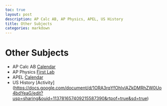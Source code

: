 ```yaml
---
toc: true
layout: post
description: AP Calc AB, AP Physics, APEL, US History
title: Other Subjects 
categories: markdown
---
```

# Other Subjects

- AP Calc AB [Calendar](https://docs.google.com/document/d/1IMstRWB8YTo9lxEyXocxnuP02BepImgJmoLbTP9b2NY/edit?usp=sharing) 
- AP Physics [First Lab](https://docs.google.com/document/d/1mIAJYrxL2JVgsuyD1XkSIGt-XwBjqijs3XTI6fvFY7I/edit?usp=sharing)
- APEL [Calendar](https://docs.google.com/document/d/1j0P2VQOyDNKLFJQHUY0eIluVXs9eHUJ0akjPtUbwJD8/edit?usp=sharing)
- US History [Activity] (https://docs.google.com/document/d/1ORA3rqYfOhlvlAZkDMRhZW0Uo4bdYeaG/edit?usp=sharing&ouid=113781657409215587390&rtpof=true&sd=true)
